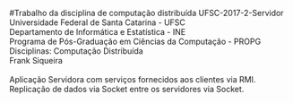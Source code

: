 #Trabalho da disciplina de computação distribuída UFSC-2017-2-Servidor
Universidade Federal de Santa Catarina - UFSC<br>
Departamento de Informática e Estatística - INE<br>
Programa de Pós-Graduação em Ciências da Computação - PROPG<br>
Disciplinas: Computação Distribuída<br>
Frank Siqueira <br>
<br>
Aplicação Servidora com serviços fornecidos aos clientes via RMI.<br>
Replicação de dados via Socket entre os servidores via Socket.<br>
